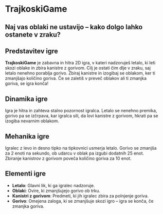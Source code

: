 # TrajkoskiGame

**Naj vas oblaki ne ustavijo – kako dolgo lahko ostanete v zraku?**
---

## Predstavitev igre

**TrajkoskiGame** je zabavna in hitra 2D igra, v kateri nadzoruješ letalo, ki leti skozi oblake in zbira kanistre z gorivom. Cilj je ostati čim dlje v zraku, saj letalo nenehno porablja gorivo. Zbiraj kanistre in izogibaj se oblakom, ker ti zmanjšajo količino goriva. Če se zaletiš v preveč oblakov ali ti zmanjka goriva, se igra konča!

## Dinamika igre
Igra je hitra in zahteva stalno pozornost igralca. Letalo se nenehno premika, gorivo pa se izčrpava, kar igralca sili, da lovi kanistre z gorivom, hkrati pa se izogiba nevarnim oblakom.

## Mehanika igre
Igralec z levo in desno tipko na tipkovnici usmerja letalo. Gorivo se zmanjša za 2 enoti na sekundo, ob udarcu v oblak pa izgubi dodatnih 25 enot. Zbiranje kanistrov z gorivom poveča količino goriva za 10 enot.

## Elementi igre
- **Letalo**: Glavni lik, ki ga igralec nadzoruje.
- **Oblaki**: Ovire, ki zmanjšujejo gorivo ob trku.
- **Kanistri z gorivom**: Predmeti, ki jih igralec zbira za polnjenje goriva.
- **Gorivo**: Omejena zaloga, ki se zmanjšuje skozi igro – igra se konča, če zmanjka goriva.


